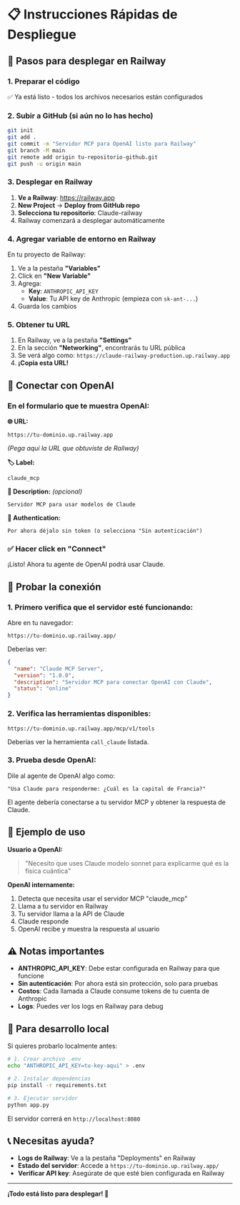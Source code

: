 # 📋 Instrucciones Rápidas de Despliegue

## 🎯 Pasos para desplegar en Railway

### 1. Preparar el código
✅ Ya está listo - todos los archivos necesarios están configurados

### 2. Subir a GitHub (si aún no lo has hecho)
```bash
git init
git add .
git commit -m "Servidor MCP para OpenAI listo para Railway"
git branch -M main
git remote add origin tu-repositorio-github.git
git push -u origin main
```

### 3. Desplegar en Railway

1. **Ve a Railway**: https://railway.app
2. **New Project** → **Deploy from GitHub repo**
3. **Selecciona tu repositorio**: Claude-railway
4. Railway comenzará a desplegar automáticamente

### 4. Agregar variable de entorno en Railway

En tu proyecto de Railway:
1. Ve a la pestaña **"Variables"**
2. Click en **"New Variable"**
3. Agrega:
   - **Key**: `ANTHROPIC_API_KEY`
   - **Value**: Tu API key de Anthropic (empieza con `sk-ant-...`)
4. Guarda los cambios

### 5. Obtener tu URL

1. En Railway, ve a la pestaña **"Settings"**
2. En la sección **"Networking"**, encontrarás tu URL pública
3. Se verá algo como: `https://claude-railway-production.up.railway.app`
4. **¡Copia esta URL!**

## 🔗 Conectar con OpenAI

### En el formulario que te muestra OpenAI:

**🌐 URL:**
```
https://tu-dominio.up.railway.app
```
*(Pega aquí la URL que obtuviste de Railway)*

**🏷️ Label:**
```
claude_mcp
```

**📝 Description:** *(opcional)*
```
Servidor MCP para usar modelos de Claude
```

**🔐 Authentication:**
```
Por ahora déjalo sin token (o selecciona "Sin autenticación")
```

### ✅ Hacer click en "Connect"

¡Listo! Ahora tu agente de OpenAI podrá usar Claude.

## 🧪 Probar la conexión

### 1. Primero verifica que el servidor esté funcionando:
Abre en tu navegador:
```
https://tu-dominio.up.railway.app/
```

Deberías ver:
```json
{
  "name": "Claude MCP Server",
  "version": "1.0.0",
  "description": "Servidor MCP para conectar OpenAI con Claude",
  "status": "online"
}
```

### 2. Verifica las herramientas disponibles:
```
https://tu-dominio.up.railway.app/mcp/v1/tools
```

Deberías ver la herramienta `call_claude` listada.

### 3. Prueba desde OpenAI:
Dile al agente de OpenAI algo como:
```
"Usa Claude para responderme: ¿Cuál es la capital de Francia?"
```

El agente debería conectarse a tu servidor MCP y obtener la respuesta de Claude.

## 🎯 Ejemplo de uso

**Usuario a OpenAI:**
> "Necesito que uses Claude modelo sonnet para explicarme qué es la física cuántica"

**OpenAI internamente:**
1. Detecta que necesita usar el servidor MCP "claude_mcp"
2. Llama a tu servidor en Railway
3. Tu servidor llama a la API de Claude
4. Claude responde
5. OpenAI recibe y muestra la respuesta al usuario

## ⚠️ Notas importantes

- **ANTHROPIC_API_KEY**: Debe estar configurada en Railway para que funcione
- **Sin autenticación**: Por ahora está sin protección, solo para pruebas
- **Costos**: Cada llamada a Claude consume tokens de tu cuenta de Anthropic
- **Logs**: Puedes ver los logs en Railway para debug

## 🔧 Para desarrollo local

Si quieres probarlo localmente antes:

```bash
# 1. Crear archivo .env
echo "ANTHROPIC_API_KEY=tu-key-aqui" > .env

# 2. Instalar dependencias
pip install -r requirements.txt

# 3. Ejecutar servidor
python app.py
```

El servidor correrá en `http://localhost:8080`

## 📞 Necesitas ayuda?

- **Logs de Railway**: Ve a la pestaña "Deployments" en Railway
- **Estado del servidor**: Accede a `https://tu-dominio.up.railway.app/`
- **Verificar API key**: Asegúrate de que esté bien configurada en Railway

---

**¡Todo está listo para desplegar! 🚀**

